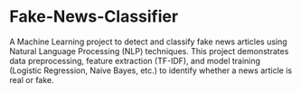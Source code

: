# Fake-News-Classifier
A Machine Learning project to detect and classify fake news articles using Natural Language Processing (NLP) techniques. This project demonstrates data preprocessing, feature extraction (TF-IDF), and model training (Logistic Regression, Naive Bayes, etc.) to identify whether a news article is real or fake.
